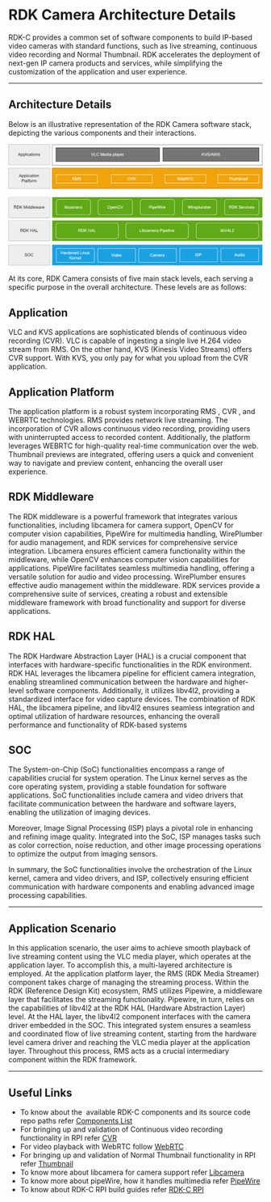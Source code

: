 # RDK Camera Architecture Details

RDK-C provides a common set of software components to build IP-based video cameras with standard functions, such as live streaming, continuous video recording and Normal Thumbnail. RDK accelerates the deployment of next-gen IP camera products and services, while simplifying the customization of the application and user experience.

------------------------------------------------------------------------

## Architecture Details

Below is an illustrative representation of the RDK Camera software stack, depicting the various components and their interactions.

![rdkcameraarchitecture](./rdk-camera-architecture-images/rdkcameraarchitecture.png)

At its core, RDK Camera consists of five main stack levels, each serving a specific purpose in the overall architecture. These levels are as follows:

## Application

VLC and KVS applications are sophisticated blends of continuous video recording (CVR). VLC is capable of ingesting a single live H.264 video stream from RMS. On the other hand, KVS (Kinesis Video Streams) offers CVR support. With KVS, you only pay for what you upload from the CVR application.

## Application Platform

The application platform is a robust system incorporating RMS , CVR , and WEBRTC technologies. RMS provides network live streaming. The incorporation of CVR allows continuous video recording, providing users with uninterrupted access to recorded content. Additionally, the platform leverages WEBRTC for high-quality real-time communication over the web. Thumbnail previews are integrated, offering users a quick and convenient way to navigate and preview content, enhancing the overall user experience.

## RDK Middleware

The RDK middleware is a powerful framework that integrates various functionalities, including libcamera for camera support, OpenCV for computer vision capabilities, PipeWire for multimedia handling, WirePlumber for audio management, and RDK services for comprehensive service integration. Libcamera ensures efficient camera functionality within the middleware, while OpenCV enhances computer vision capabilities for applications. PipeWire facilitates seamless multimedia handling, offering a versatile solution for audio and video processing. WirePlumber ensures effective audio management within the middleware. RDK services provide a comprehensive suite of services, creating a robust and extensible middleware framework with broad functionality and support for diverse applications.

## RDK HAL

The RDK Hardware Abstraction Layer (HAL) is a crucial component that interfaces with hardware-specific functionalities in the RDK environment. RDK HAL leverages the libcamera pipeline for efficient camera integration, enabling streamlined communication between the hardware and higher-level software components. Additionally, it utilizes libv4l2, providing a standardized interface for video capture devices. The combination of RDK HAL, the libcamera pipeline, and libv4l2 ensures seamless integration and optimal utilization of hardware resources, enhancing the overall performance and functionality of RDK-based systems

## SOC

The System-on-Chip (SoC) functionalities encompass a range of capabilities crucial for system operation. The Linux kernel serves as the core operating system, providing a stable foundation for software applications. SoC functionalities include camera and video drivers that facilitate communication between the hardware and software layers, enabling the utilization of imaging devices.

Moreover, Image Signal Processing (ISP) plays a pivotal role in enhancing and refining image quality. Integrated into the SoC, ISP manages tasks such as color correction, noise reduction, and other image processing operations to optimize the output from imaging sensors.

In summary, the SoC functionalities involve the orchestration of the Linux kernel, camera and video drivers, and ISP, collectively ensuring efficient communication with hardware components and enabling advanced image processing capabilities.

------------------------------------------------------------------------

## Application Scenario

In this application scenario, the user aims to achieve smooth playback of live streaming content using the VLC media player, which operates at the application layer. To accomplish this, a multi-layered architecture is employed. At the application platform layer, the RMS (RDK Media Streamer) component takes charge of managing the streaming process. Within the RDK (Reference Design Kit) ecosystem, RMS utilizes Pipewire, a middleware layer that facilitates the streaming functionality. Pipewire, in turn, relies on the capabilities of libv4l2 at the RDK HAL (Hardware Abstraction Layer) level. At the HAL layer, the libv4l2 component interfaces with the camera driver embedded in the SOC. This integrated system ensures a seamless and coordinated flow of live streaming content, starting from the hardware level camera driver and reaching the VLC media player at the application layer. Throughout this process, RMS acts as a crucial intermediary component within the RDK framework.

------------------------------------------------------------------------

## Useful Links

-   To know about the 
    available RDK-C components and its source code repo paths refer
    [Components List](https://wiki.rdkcentral.com/display/RDK/RDK-C+Components+List)
-   For
    bringing up and validation of Continuous video recording functionality in RPI refer
    [CVR](https://wiki.rdkcentral.com/pages/viewpage.action?pageId=103583530)
-   For video playback with WebRTC follow
    [WebRTC](https://wiki.rdkcentral.com/pages/viewpage.action?pageId=193144864)
-   For
    bringing up and validation of Normal Thumbnail functionality in RPI refer
    [Thumbnail](https://wiki.rdkcentral.com/display/RDK/RDK-C++Normal+Thumbnail)
-   To know more about libcamera for camera support refer
    [Libcamera](https://wiki.rdkcentral.com/display/RDK/RDK-C+%3A+Libcamera)
-   To know more about pipeWire, how it handles multimedia refer
    [PipeWire](https://wiki.rdkcentral.com/display/RDK/RDK-C+%3A+PipeWire)
-   To know about RDK-C RPI build guides refer
    [RDK-C RPI](https://wiki.rdkcentral.com/display/RDK/RDK-C)

